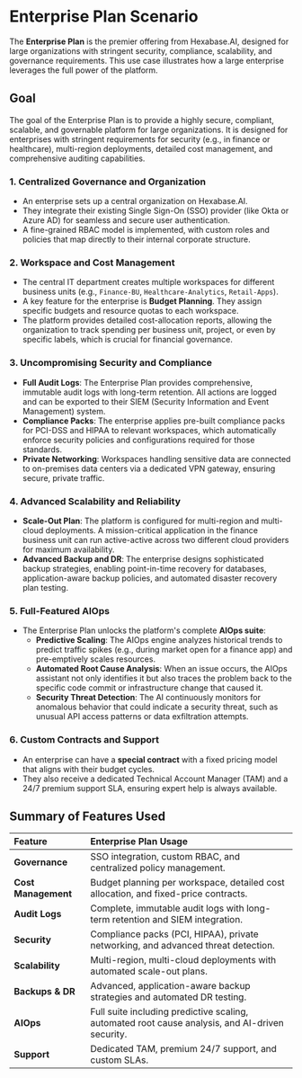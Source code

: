 # Enterprise Plan Scenario

The **Enterprise Plan** is the premier offering from Hexabase.AI, designed for large organizations with stringent security, compliance, scalability, and governance requirements. This use case illustrates how a large enterprise leverages the full power of the platform.

## Goal

The goal of the Enterprise Plan is to provide a highly secure, compliant, scalable, and governable platform for large organizations. It is designed for enterprises with stringent requirements for security (e.g., in finance or healthcare), multi-region deployments, detailed cost management, and comprehensive auditing capabilities.

### 1. Centralized Governance and Organization

- An enterprise sets up a central organization on Hexabase.AI.
- They integrate their existing Single Sign-On (SSO) provider (like Okta or Azure AD) for seamless and secure user authentication.
- A fine-grained RBAC model is implemented, with custom roles and policies that map directly to their internal corporate structure.

### 2. Workspace and Cost Management

- The central IT department creates multiple workspaces for different business units (e.g., `Finance-BU`, `Healthcare-Analytics`, `Retail-Apps`).
- A key feature for the enterprise is **Budget Planning**. They assign specific budgets and resource quotas to each workspace.
- The platform provides detailed cost-allocation reports, allowing the organization to track spending per business unit, project, or even by specific labels, which is crucial for financial governance.

### 3. Uncompromising Security and Compliance

- **Full Audit Logs**: The Enterprise Plan provides comprehensive, immutable audit logs with long-term retention. All actions are logged and can be exported to their SIEM (Security Information and Event Management) system.
- **Compliance Packs**: The enterprise applies pre-built compliance packs for PCI-DSS and HIPAA to relevant workspaces, which automatically enforce security policies and configurations required for those standards.
- **Private Networking**: Workspaces handling sensitive data are connected to on-premises data centers via a dedicated VPN gateway, ensuring secure, private traffic.

### 4. Advanced Scalability and Reliability

- **Scale-Out Plan**: The platform is configured for multi-region and multi-cloud deployments. A mission-critical application in the finance business unit can run active-active across two different cloud providers for maximum availability.
- **Advanced Backup and DR**: The enterprise designs sophisticated backup strategies, enabling point-in-time recovery for databases, application-aware backup policies, and automated disaster recovery plan testing.

### 5. Full-Featured AIOps

- The Enterprise Plan unlocks the platform's complete **AIOps suite**:
  - **Predictive Scaling**: The AIOps engine analyzes historical trends to predict traffic spikes (e.g., during market open for a finance app) and pre-emptively scales resources.
  - **Automated Root Cause Analysis**: When an issue occurs, the AIOps assistant not only identifies it but also traces the problem back to the specific code commit or infrastructure change that caused it.
  - **Security Threat Detection**: The AI continuously monitors for anomalous behavior that could indicate a security threat, such as unusual API access patterns or data exfiltration attempts.

### 6. Custom Contracts and Support

- An enterprise can have a **special contract** with a fixed pricing model that aligns with their budget cycles.
- They also receive a dedicated Technical Account Manager (TAM) and a 24/7 premium support SLA, ensuring expert help is always available.

## Summary of Features Used

| Feature             | Enterprise Plan Usage                                                                           |
| :------------------ | :---------------------------------------------------------------------------------------------- |
| **Governance**      | SSO integration, custom RBAC, and centralized policy management.                                |
| **Cost Management** | Budget planning per workspace, detailed cost allocation, and fixed-price contracts.             |
| **Audit Logs**      | Complete, immutable audit logs with long-term retention and SIEM integration.                   |
| **Security**        | Compliance packs (PCI, HIPAA), private networking, and advanced threat detection.               |
| **Scalability**     | Multi-region, multi-cloud deployments with automated scale-out plans.                           |
| **Backups & DR**    | Advanced, application-aware backup strategies and automated DR testing.                         |
| **AIOps**           | Full suite including predictive scaling, automated root cause analysis, and AI-driven security. |
| **Support**         | Dedicated TAM, premium 24/7 support, and custom SLAs.                                           |
